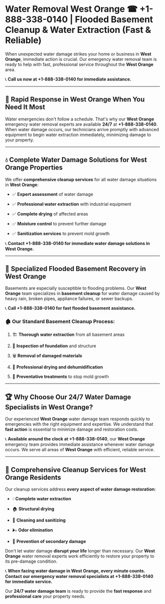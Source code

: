 # Water Removal West Orange ☎ +1-888-338-0140 | Flooded Basement Cleanup & Water Extraction (Fast & Reliable)

When unexpected water damage strikes your home or business in **West Orange**, immediate action is crucial. Our emergency water removal team is ready to help with fast, professional service throughout the **West Orange** area. 

📞 **Call us now at +1-888-338-0140 for immediate assistance.**
---
## 🚀 Rapid Response in West Orange When You Need It Most
Water emergencies don't follow a schedule. That's why our **West Orange** emergency water removal experts are available **24/7** at **+1-888-338-0140**. When water damage occurs, our technicians arrive promptly with advanced equipment to begin water extraction immediately, minimizing damage to your property.
---
## 💧 Complete Water Damage Solutions for West Orange Properties
We offer **comprehensive cleanup services** for all water damage situations in **West Orange**:
- ✅ **Expert assessment** of water damage  
- ✅ **Professional water extraction** with industrial equipment  
- ✅ **Complete drying** of affected areas  
- ✅ **Moisture control** to prevent further damage  
- ✅ **Sanitization services** to prevent mold growth  
📞 **Contact +1-888-338-0140 for immediate water damage solutions in West Orange.**
---
## 🌊 Specialized Flooded Basement Recovery in West Orange
Basements are especially susceptible to flooding problems. Our **West Orange** team specializes in **basement cleanup** for water damage caused by heavy rain, broken pipes, appliance failures, or sewer backups. 
📞 **Call +1-888-338-0140 for fast flooded basement assistance.**
### 🏚️ Our Standard Basement Cleanup Process:
1. 🏗️ **Thorough water extraction** from all basement areas  
2. 🔎 **Inspection of foundation** and structure  
3. 🗑️ **Removal of damaged materials**  
4. 💨 **Professional drying and dehumidification**  
5. 🚫 **Preventative treatments** to stop mold growth  
---
## 🏆 Why Choose Our 24/7 Water Damage Specialists in West Orange?
Our experienced **West Orange** water damage team responds quickly to emergencies with the right equipment and expertise. We understand that **fast action** is essential to minimize damage and restoration costs.
📞 **Available around the clock at +1-888-338-0140**, our **West Orange** emergency team provides immediate assistance whenever water damage occurs. We serve all areas of **West Orange** with efficient, reliable service.
---
## 🧹 Comprehensive Cleanup Services for West Orange Residents
Our cleanup services address **every aspect of water damage restoration**:
- 💧 **Complete water extraction**  
- 🏠 **Structural drying**  
- 🧼 **Cleaning and sanitizing**  
- 🌬️ **Odor elimination**  
- 🚫 **Prevention of secondary damage**  
Don't let water damage **disrupt your life** longer than necessary. Our **West Orange** water removal experts work efficiently to restore your property to its pre-damage condition.
📞 **When facing water damage in West Orange, every minute counts. Contact our emergency water removal specialists at +1-888-338-0140 for immediate service.**
Our **24/7 water damage team** is ready to provide the **fast response** and **professional care** your property needs.
